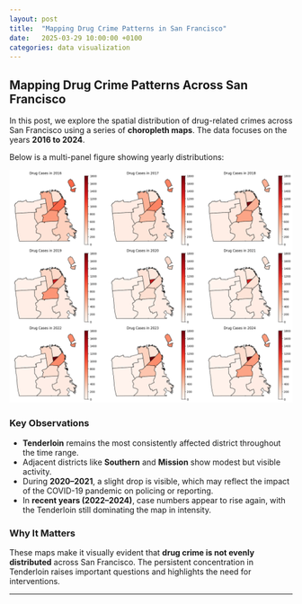 ```yaml
---
layout: post
title:  "Mapping Drug Crime Patterns in San Francisco"
date:   2025-03-29 10:00:00 +0100
categories: data visualization
---
```


## Mapping Drug Crime Patterns Across San Francisco

In this post, we explore the spatial distribution of drug-related crimes across San Francisco using a series of **choropleth maps**. The data focuses on the years **2016 to 2024**.

Below is a multi-panel figure showing yearly distributions:

![Choropleth Map of Drug Crimes](../assets/img/choropleth_map.png)

### **Key Observations**
- **Tenderloin** remains the most consistently affected district throughout the time range.
- Adjacent districts like **Southern** and **Mission** show modest but visible activity.
- During **2020–2021**, a slight drop is visible, which may reflect the impact of the COVID-19 pandemic on policing or reporting.
- In **recent years (2022–2024)**, case numbers appear to rise again, with the Tenderloin still dominating the map in intensity.

### **Why It Matters**
These maps make it visually evident that **drug crime is not evenly distributed** across San Francisco. The persistent concentration in Tenderloin raises important questions and highlights the need for interventions.

---

